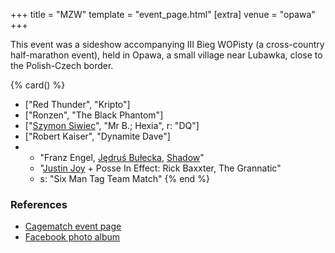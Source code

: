 +++
title = "MZW"
template = "event_page.html"
[extra]
venue = "opawa"
+++

This event was a sideshow accompanying III Bieg WOPisty (a cross-country half-marathon event), held in Opawa, a small village near Lubawka, close to the Polish-Czech border.

{% card() %}
- ["Red Thunder", "Kripto"]
- ["Ronzen", "The Black Phantom"]
- ["[Szymon Siwiec](@/w/szymon-siwiec.md)", "Mr B.; Hexia", r: "DQ"]
- ["Robert Kaiser", "Dynamite Dave"]
- - "Franz Engel, [Jędruś Bułecka](@/w/jedrus-bulecka.md), [Shadow](@/w/shadow.md)"
  - "[Justin Joy](@/w/justin-joy.md) + Posse In Effect: Rick Baxxter, The Grannatic"
  - s: "Six Man Tag Team Match"
{% end %}

### References

* [Cagematch event page](https://www.cagematch.net/?id=1&nr=153089)
* [Facebook photo album](https://www.facebook.com/media/set/?set=a.688837451260484.1073741844.378963568914542&type=3)
